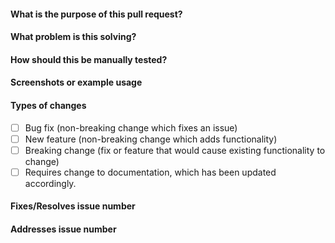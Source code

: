 #### What is the purpose of this pull request?
<!--- Describe your changes in detail. -->

#### What problem is this solving?
<!--- What is the motivation and context for this change? -->

#### How should this be manually tested?

#### Screenshots or example usage

#### Types of changes
- [ ] Bug fix (non-breaking change which fixes an issue)
- [ ] New feature (non-breaking change which adds functionality)
- [ ] Breaking change (fix or feature that would cause existing functionality to change)
- [ ] Requires change to documentation, which has been updated accordingly.

#### Fixes/Resolves issue number

#### Addresses issue number